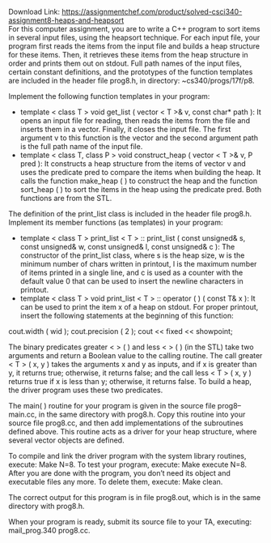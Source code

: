 Download Link: https://assignmentchef.com/product/solved-csci340-assignment8-heaps-and-heapsort
<br>
<strong><sup>  </sup></strong>For this computer assignment, you are to write a C++ program to sort items in several input files, using the heapsort technique. For each input file, your program first reads the items from the input file and builds a heap structure for these items. Then, it retrieves these items from the heap structure in order and prints them out on stdout. Full path names of the input files, certain constant definitions, and the prototypes of the function templates are included in the header file prog8.h, in directory: ~cs340/progs/17f/p8.

Implement the following function templates in your program:

<ul>

 <li>template &lt; class T &gt; void get_list ( vector &lt; T &gt;&amp; v, const char* path ): It opens an input file for reading, then reads the items from the file and inserts them in a vector. Finally, it closes the input file. The first argument v to this function is the vector and the second argument path is the full path name of the input file.</li>

 <li>template &lt; class T, class P &gt; void construct_heap ( vector &lt; T &gt;&amp; v, P pred ): It constructs a heap structure from the items of vector v and uses the predicate pred to compare the items when building the heap. It calls the function make_heap ( ) to construct the heap and the function sort_heap ( ) to sort the items in the heap using the predicate pred. Both functions are from the STL.</li>

</ul>

The definition of the print_list class is included in the header file prog8.h. Implement its member functions (as templates) in your program:

<ul>

 <li>template &lt; class T &gt; print_list &lt; T &gt; :: print_list ( const unsigned&amp; s, const unsigned&amp; w, const unsigned&amp; l, const unsigned&amp; c ): The constructor of the print_list class, where s is the heap size, w is the minimum number of chars written in printout, l is the maximum number of items printed in a single line, and c is used as a counter with the default value 0 that can be used to insert the newline characters in printout.</li>

 <li>template &lt; class T &gt; void print_list &lt; T &gt; :: operator ( ) ( const T&amp; x ): It can be used to print the item x of a heap on stdout. For proper printout, insert the following statements at the beginning of this function:</li>

</ul>

cout.width ( wid ); cout.precision ( 2 ); cout &lt;&lt; fixed &lt;&lt; showpoint;

The binary predicates greater &lt; &gt; ( ) and less &lt; &gt; ( ) (in the STL) take two arguments and return a Boolean value to the calling routine. The call greater &lt; T &gt; ( x, y ) takes the arguments x and y as inputs, and if x is greater than y, it returns true; otherwise, it returns false; and the call less &lt; T &gt; ( x, y ) returns true if x is less than y; otherwise, it returns false. To build a heap, the driver program uses these two predicates.




The main( ) routine for your program is given in the source file prog8–main.cc, in the same directory with prog8.h. Copy this routine into your source file prog8.cc, and then add implementations of the subroutines defined above. This routine acts as a driver for your heap structure, where several vector objects are defined.




To compile and link the driver program with the system library routines, execute: Make N=8. To test your program, execute: Make execute N=8. After you are done with the program, you don’t need its object and executable files any more. To delete them, execute: Make clean.




The correct output for this program is in file prog8.out, which is in the same directory with prog8.h.




When your program is ready, submit its source file to your TA, executing: mail_prog.340 prog8.cc.